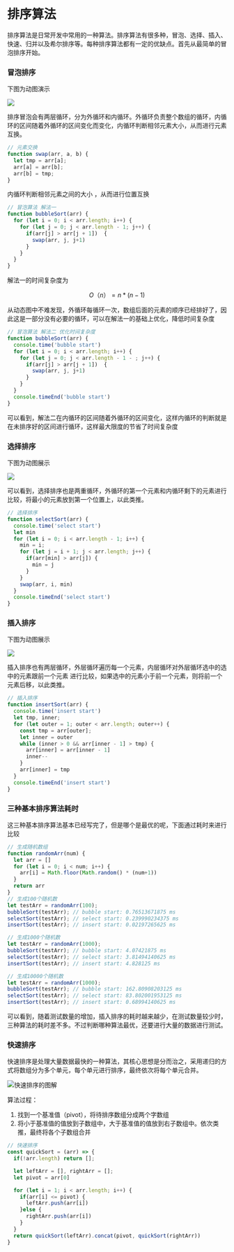 # 排序算法

排序算法是日常开发中常用的一种算法。排序算法有很多种，冒泡、选择、插入、快速、归并以及希尔排序等。每种排序算法都有一定的优缺点。首先从最简单的冒泡排序开始。

### 冒泡排序

下图为动图演示

![](../.gitbook/assets/bubble-sort.gif)

排序冒泡会有两层循环，分为外循环和内循环。外循环负责整个数组的循环，内循环的区间随着外循环的区间变化而变化，内循环判断相邻元素大小，从而进行元素互换。

```javascript
// 元素交换
function swap(arr, a, b) { 
  let tmp = arr[a];
  arr[a] = arr[b];
  arr[b] = tmp;
}
```

内循环判断相邻元素之间的大小 ，从而进行位置互换

```javascript
// 冒泡算法 解法一
function bubbleSort(arr) {
  for (let i = 0; i < arr.length; i++) {
    for (let j = 0; j < arr.length - 1; j++) {   
      if(arr[j] > arr[j + 1])  {   
        swap(arr, j, j+1)
      }
    }
  }
}
```

解法一的时间复杂度为

$$
O（n）= n * (n - 1)
$$

从动态图中不难发现，外循环每循环一次，数组后面的元素的顺序已经排好了，因此这是一部分没有必要的循环，可以在解法一的基础上优化，降低时间复杂度

```javascript
// 冒泡算法 解法二 优化时间复杂度
function bubbleSort(arr) {
  console.time('bubble start')
  for (let i = 0; i < arr.length; i++) {
    for (let j = 0; j < arr.length - 1 - ; j++) {   
      if(arr[j] > arr[j + 1])  {   
        swap(arr, j, j+1)
      }
    }
  }
  console.timeEnd('bubble start')
}
```

可以看到，解法二在内循环的区间随着外循环的区间变化，这样内循环的判断就是在未排序好的区间进行循环，这样最大限度的节省了时间复杂度

### 选择排序

下图为动图展示

![](../.gitbook/assets/select-sort.gif)

可以看到，选择排序也是两重循环，外循环的第一个元素和内循环剩下的元素进行比较，将最小的元素放到第一个位置上，以此类推。

```javascript
// 选择排序
function selectSort(arr) {
  console.time('select start')
  let min
  for (let i = 0; i < arr.length - 1; i++) {
    min = i;
    for (let j = i + 1; j < arr.length; j++) {
      if(arr[min] > arr[j]) {
        min = j
      }
    }
    swap(arr, i, min)
  }
  console.timeEnd('select start')
}
```

### 插入排序

下图为动图展示

![](../.gitbook/assets/insert-sort.gif)

插入排序也有两层循环，外层循环遍历每一个元素，内层循环对外层循环选中的选中的元素跟前一个元素 进行比较，如果选中的元素小于前一个元素，则将前一个元素后移，以此类推。

```javascript
// 插入排序
function insertSort(arr) {
  console.time('insert start')
  let tmp, inner;
  for (let outer = 1; outer < arr.length; outer++) {
    const tmp = arr[outer];
    let inner = outer
    while (inner > 0 && arr[inner - 1] > tmp) {
      arr[inner] = arr[inner - 1]
      inner--
    }
    arr[inner] = tmp
  }
  console.timeEnd('insert start')
}
```

### 三种基本排序算法耗时

这三种基本排序算法基本已经写完了，但是哪个是最优的呢，下面通过耗时来进行比较

```javascript
// 生成随机数组
function randomArr(num) {
  let arr = []
  for (let i = 0; i < num; i++) {
    arr[i] = Math.floor(Math.random() * (num+1))
  }
  return arr
}
// 生成100个随机数
let testArr = randomArr(100);
bubbleSort(testArr); // bubble start: 0.76513671875 ms
selectSort(testArr); // select start: 0.239990234375 ms
insertSort(testArr); // insert start: 0.02197265625 ms

// 生成1000个随机数
let testArr = randomArr(1000);
bubbleSort(testArr); // bubble start: 4.07421875 ms
selectSort(testArr); // select start: 3.81494140625 ms
insertSort(testArr); // insert start: 4.828125 ms

// 生成10000个随机数
let testArr = randomArr(1000);
bubbleSort(testArr); // bubble start: 162.80908203125 ms
selectSort(testArr); // select start: 83.802001953125 ms
insertSort(testArr); // insert start: 0.68994140625 ms
```

可以看到，随着测试数量的增加，插入排序的耗时越来越少，在测试数量较少时，三种算法的耗时差不多。不过判断哪种算法最优，还要进行大量的数据进行测试。

### 快速排序

快速排序是处理大量数据最快的一种算法，其核心思想是分而治之，采用递归的方式将数组分为多个单元，每个单元进行排序，最终依次将每个单元合并。

![&#x5FEB;&#x901F;&#x6392;&#x5E8F;&#x7684;&#x56FE;&#x89E3;](../.gitbook/assets/quicksort.png)

算法过程：

1. 找到一个基准值（pivot），将待排序数组分成两个字数组
2. 将小于基准值的值放到子数组中，大于基准值的值放到右子数组中。依次类推，最终将各个子数组合并

```javascript
// 快速排序
const quickSort = (arr) => {
  if(!arr.length) return [];

  let leftArr = [], rightArr = [];
  let pivot = arr[0]

  for (let i = 1; i < arr.length; i++) {
    if(arr[i] <= pivot) {
      leftArr.push(arr[i])
    }else {
      rightArr.push(arr[i])
    }
  }
  return quickSort(leftArr).concat(pivot, quickSort(rightArr))
}
```

